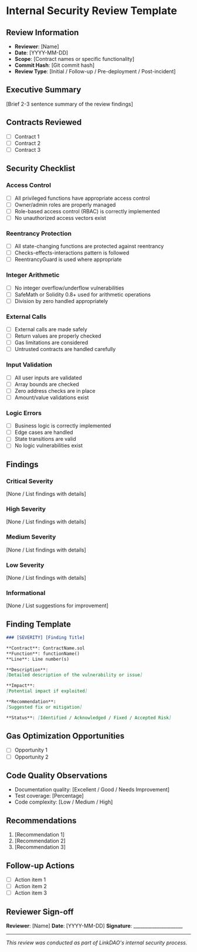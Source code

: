 # Internal Security Review Template

## Review Information

- **Reviewer**: [Name]
- **Date**: [YYYY-MM-DD]
- **Scope**: [Contract names or specific functionality]
- **Commit Hash**: [Git commit hash]
- **Review Type**: [Initial / Follow-up / Pre-deployment / Post-incident]

## Executive Summary

[Brief 2-3 sentence summary of the review findings]

## Contracts Reviewed

- [ ] Contract 1
- [ ] Contract 2
- [ ] Contract 3

## Security Checklist

### Access Control
- [ ] All privileged functions have appropriate access control
- [ ] Owner/admin roles are properly managed
- [ ] Role-based access control (RBAC) is correctly implemented
- [ ] No unauthorized access vectors exist

### Reentrancy Protection
- [ ] All state-changing functions are protected against reentrancy
- [ ] Checks-effects-interactions pattern is followed
- [ ] ReentrancyGuard is used where appropriate

### Integer Arithmetic
- [ ] No integer overflow/underflow vulnerabilities
- [ ] SafeMath or Solidity 0.8+ used for arithmetic operations
- [ ] Division by zero handled appropriately

### External Calls
- [ ] External calls are made safely
- [ ] Return values are properly checked
- [ ] Gas limitations are considered
- [ ] Untrusted contracts are handled carefully

### Input Validation
- [ ] All user inputs are validated
- [ ] Array bounds are checked
- [ ] Zero address checks are in place
- [ ] Amount/value validations exist

### Logic Errors
- [ ] Business logic is correctly implemented
- [ ] Edge cases are handled
- [ ] State transitions are valid
- [ ] No logic vulnerabilities exist

## Findings

### Critical Severity
[None / List findings with details]

### High Severity
[None / List findings with details]

### Medium Severity
[None / List findings with details]

### Low Severity
[None / List findings with details]

### Informational
[None / List suggestions for improvement]

## Finding Template

```markdown
### [SEVERITY] [Finding Title]

**Contract**: ContractName.sol
**Function**: functionName()
**Line**: Line number(s)

**Description**:
[Detailed description of the vulnerability or issue]

**Impact**:
[Potential impact if exploited]

**Recommendation**:
[Suggested fix or mitigation]

**Status**: [Identified / Acknowledged / Fixed / Accepted Risk]
```

## Gas Optimization Opportunities

- [ ] Opportunity 1
- [ ] Opportunity 2

## Code Quality Observations

- Documentation quality: [Excellent / Good / Needs Improvement]
- Test coverage: [Percentage]
- Code complexity: [Low / Medium / High]

## Recommendations

1. [Recommendation 1]
2. [Recommendation 2]
3. [Recommendation 3]

## Follow-up Actions

- [ ] Action item 1
- [ ] Action item 2
- [ ] Action item 3

## Reviewer Sign-off

**Reviewer**: [Name]
**Date**: [YYYY-MM-DD]
**Signature**: _____________________

---

*This review was conducted as part of LinkDAO's internal security process.*

